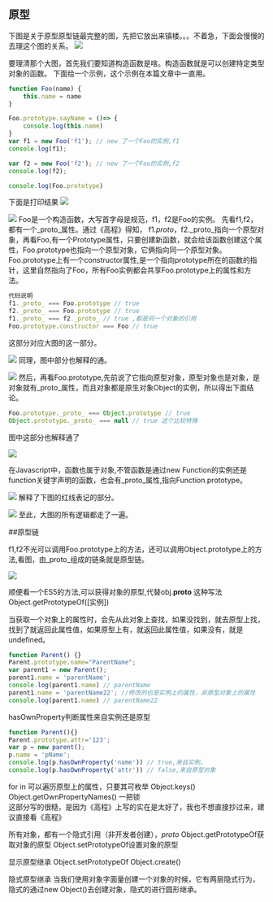 ## 原型
下图是关于原型原型链最完整的图，先把它放出来镇楼。。。不着急，下面会慢慢的去理这个图的关系。
![](https://user-gold-cdn.xitu.io/2019/12/3/16ec8eefc33d2c15?w=638&h=801&f=png&s=276693)


要理清那个大图，首先我们要知道构造函数是啥。构造函数就是可以创建特定类型对象的函数。
下面给一个示例，这个示例在本篇文章中一直用。
```js
function Foo(name) {
    this.name = name
}

Foo.prototype.sayName = ()=> {
    console.log(this.name)
}
var f1 = new Foo('f1'); // new 了一个Foo的实例,f1
console.log(f1);

var f2 = new Foo('f2'); // new 了一个Foo的实例,f2
console.log(f2);

console.log(Foo.prototype)
```
下面是打印结果
![](https://user-gold-cdn.xitu.io/2019/12/8/16ee36569ef1a226?w=418&h=227&f=png&s=19450)


![](https://user-gold-cdn.xitu.io/2019/12/8/16ee367e2e3be1c4?w=351&h=94&f=png&s=9144)
Foo是一个构造函数，大写首字母是规范，f1，f2是Foo的实例。
先看f1,f2，都有一个_proto_属性。通过《高程》得知，
f1._proto_，f2._proto_指向一个原型对象，再看Foo,有一个Prototype属性，只要创建新函数，就会给该函数创建这个属性，Foo.prototype也指向一个原型对象，它俩指向同一个原型对象。Foo.prototype上有一个constructor属性,是一个指向prototype所在的函数的指针，这里自然指向了Foo，所有Foo实例都会共享Foo.prototype上的属性和方法。
```js
代码说明
f1._proto_ === Foo.prototype // true
f2._proto_ === Foo.prototype // true
f1._proto_ === f2._proto_ // true ,都是同一个对象的引用
Foo.prototype.constructor === Foo // true
```
这部分对应大图的这一部分。

![](https://user-gold-cdn.xitu.io/2019/12/8/16ee37bc5fa10cc1?w=618&h=781&f=png&s=274646)
同理，图中部分也解释的通。

![](https://user-gold-cdn.xitu.io/2019/12/8/16ee382bd653f2bf?w=618&h=781&f=png&s=275032)
然后，再看Foo.prototype,先前说了它指向原型对象，原型对象也是对象，是对象就有_proto_属性，而且对象都是原生对象Object的实例，所以得出下面结论。
```js
Foo.prototype._proto_ === Object.prototype // true
Object.prototype._proto_ === null // true 这个比较特殊
```
图中这部分也解释通了

![](https://user-gold-cdn.xitu.io/2019/12/8/16ee387a29366cc7?w=618&h=781&f=png&s=275649)

在Javascript中，函数也属于对象,不管函数是通过new Function的实例还是function关键字声明的函数，也会有_proto_属性,指向Function.prototype。


![](https://user-gold-cdn.xitu.io/2019/12/8/16ee3fdf53f8b53c?w=327&h=306&f=png&s=17615)
解释了下图的红线表记的部分。

![](https://user-gold-cdn.xitu.io/2019/12/8/16ee3ff7e132ea6c?w=618&h=781&f=png&s=275056)
至此，大图的所有逻辑都走了一遍。

##原型链

f1,f2不光可以调用Foo.prototype上的方法，还可以调用Object.prototype上的方法,看图，由_proto_组成的链条就是原型链。

![](https://user-gold-cdn.xitu.io/2019/12/8/16ee38bc232077d1?w=618&h=781&f=png&s=279000)

顺便看一个ES5的方法,可以获得对象的原型,代替obj.__proto__ 这种写法
Object.getPrototypeOf([实例])

当获取一个对象上的属性时，会先从此对象上查找，如果没找到，就去原型上找，找到了就返回此属性值，如果原型上有，就返回此属性值，如果没有，就是undefined。
```js
function Parent() {}
Parent.prototype.name="ParentName";
var parent1 = new Parent();
parent1.name = 'parentName';
console.log(parent1.name) // parentName
parent1.name = 'parentName22'; //修改的也是实例上的属性，非原型对象上的属性
console.log(parent1.name) // parentName22
```
hasOwnProperty判断属性来自实例还是原型
```js
function Parent(){}
Parent.prototype.attr='123';
var p = new parent();
p.name = 'pName';
console.log(p.hasOwnProperty('name')) // true,来自实例。
console.log(p.hasOwnProperty('attr')) // false,来自原型对象
```


for in 可以遍历原型上的属性，只要其可枚举
Object.keys()
Object.getOwnPropertyNames() 一把锁  
这部分写的很糙，是因为《高程》上写的实在是太好了，我也不想直接抄过来，建议直接看《高程》

所有对象，都有一个隐式引用（非开发者创建），_proto_
Object.getPrototypeOf获取对象的原型
Object.setPrototypeOf设置对象的原型

显示原型继承
Object.setPrototypeOf
Object.create()

隐式原型继承
当我们使用对象字面量创建一个对象的时候，它有两层隐式行为，隐式的通过new Object()去创建对象，隐式的进行圆形继承。

